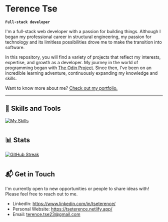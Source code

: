 # Terence Tse

**`Full-stack developer`**

I'm a full-stack web developer with a passion for building things. Although I began my professional career in structural engineering, my passion for technology and its limitless possibilities drove me to make the transition into software.

In this repository, you will find a variety of projects that reflect my interests, expertise, and growth as a developer. My journey in the world of programming began with [The Odin Project](https://www.theodinproject.com/). Since then, I've been on an incredible learning adventure, continuously expanding my knowledge and skills.

Want to know more about me? [Check out my portfolio.](https://tseterence.netlify.app/)

---

## 🧰 Skills and Tools

<!-- <img align="left" alt="JavaScript" width="30px" style="padding-right:10px;" src="https://cdn.jsdelivr.net/gh/devicons/devicon/icons/javascript/javascript-plain.svg" />
<img align="left" alt="TypeScript" width="30px" style="padding-right:10px;" src="https://cdn.jsdelivr.net/gh/devicons/devicon/icons/typescript/typescript-plain.svg" />
<img align="left" alt="Python" width="30px" style="padding-right:10px;" src="https://cdn.jsdelivr.net/gh/devicons/devicon/icons/python/python-plain.svg" />
<img align="left" alt="React" width="30px" style="padding-right:10px;" src="https://cdn.jsdelivr.net/gh/devicons/devicon/icons/react/react-original.svg" />
<img align="left" alt="HTML" width="30px" style="padding-right:10px;" src="https://cdn.jsdelivr.net/gh/devicons/devicon/icons/html5/html5-plain.svg" />
<img align="left" alt="CSS" width="30px" style="padding-right:10px;" src="https://cdn.jsdelivr.net/gh/devicons/devicon/icons/css3/css3-plain.svg" />
<img align="left" alt="GitHub" width="30px" style="padding-right:10px;" src="https://cdn.jsdelivr.net/gh/devicons/devicon/icons/tailwindcss/tailwindcss-plain.svg" />
<img align="left" alt="GitHub" width="30px" style="padding-right:10px;" src="https://cdn.jsdelivr.net/gh/devicons/devicon/icons/bootstrap/bootstrap-original.svg" />
<img align="left" alt="GitHub" width="30px" style="padding-right:10px;" src="https://cdn.jsdelivr.net/gh/devicons/devicon/icons/mongodb/mongodb-plain-wordmark.svg" />
<img align="left" alt="NodeJS" width="30px" style="padding-right:10px;" src="https://cdn.jsdelivr.net/gh/devicons/devicon/icons/nodejs/nodejs-original.svg" />
<img align="left" alt="Git" width="30px" style="padding-right:10px;" src="https://cdn.jsdelivr.net/gh/devicons/devicon/icons/git/git-original.svg" />
<img align="left" alt="GitHub" width="30px" style="padding-right:10px;" src="https://cdn.jsdelivr.net/gh/devicons/devicon/icons/github/github-original.svg" />

<br /> -->

[![My Skills](https://skillicons.dev/icons?i=js,ts,py,react,html,css,tailwind,bootstrap,mongo,nodejs,git,github)](https://skillicons.dev)

#

## 📊 Stats

<!-- [![GitHub Streak](https://streak-stats.demolab.com?user=tseterence&theme=gruvbox)](https://git.io/streak-stats) -->

[![GitHub Streak](https://streak-stats.demolab.com?user=tseterence&theme=tokyonight)](https://streak-stats.demolab.com?user=tseterence&theme=tokyonight)

#

## 📬 Get in Touch

I'm currently open to new opportunities or people to share ideas with! Please feel free to reach out to me.

- LinkedIn: <https://www.linkedin.com/in/tseterence/>
- Personal Website: <https://tseterence.netlify.app/>
- Email: <terence.tse23@gmail.com>